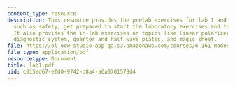 ```yaml
---
content_type: resource
description: This resource provides the prelab exercises for lab 1 and contains topics
  such as safety, get prepared to start the laboratory exercises and telescope design.
  It also provides the in-lab exercises on topics like linear polarizer, two-polarizer
  diagnostic system, quarter and half wave plates, and magic sheet.
file: https://ol-ocw-studio-app-qa.s3.amazonaws.com/courses/6-161-modern-optics-project-laboratory-fall-2005/c015ed67efd09742d8a4a6a0701578d4_lab1.pdf
file_type: application/pdf
resourcetype: Document
title: lab1.pdf
uid: c015ed67-efd0-9742-d8a4-a6a0701578d4
---
```

